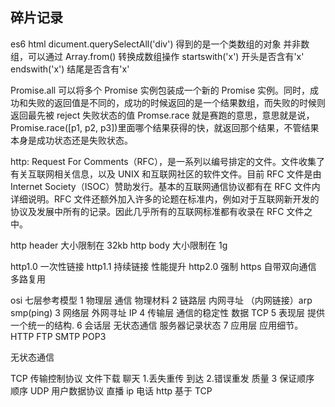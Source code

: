 ## 碎片记录

es6
html dicument.querySelectAll('div') 得到的是一个类数组的对象 并非数组，可以通过 Array.from() 转换成数组操作
startswith('x') 开头是否含有'x'
endswith('x') 结尾是否含有'x'

Promise.all 可以将多个 Promise 实例包装成一个新的 Promise 实例。同时，成功和失败的返回值是不同的，成功的时候返回的是一个结果数组，而失败的时候则返回最先被 reject 失败状态的值
Promse.race 就是赛跑的意思，意思就是说，Promise.race([p1, p2,
p3])里面哪个结果获得的快，就返回那个结果，不管结果本身是成功状态还是失败状态。

http:
Request For Comments（RFC），是一系列以编号排定的文件。文件收集了有关互联网相关信息，以及 UNIX 和互联网社区的软件文件。目前 RFC 文件是由 Internet Society（ISOC）赞助发行。基本的互联网通信协议都有在 RFC 文件内详细说明。RFC 文件还额外加入许多的论题在标准内，例如对于互联网新开发的协议及发展中所有的记录。因此几乎所有的互联网标准都有收录在 RFC 文件之中。

http header 大小限制在 32kb
http body 大小限制在 1g

http1.0 一次性链接
http1.1 持续链接 性能提升
http2.0 强制 https 自带双向通信 多路复用

osi 七层参考模型
1 物理层 通信 物理材料
2 链路层 内网寻址 （内网链接）arp smp(ping)
3 网络层 外网寻址 IP
4 传输层 通信的稳定性 数据 TCP
5 表现层 提供一个统一的结构.
6 会话层 无状态通信 服务器记录状态
7 应用层 应用细节。HTTP FTP SMTP POP3

无状态通信

TCP 传输控制协议 文件下载 聊天 1.丢失重传 到达 2.错误重发 质量 3 保证顺序 顺序
UDP 用户数据协议 直播 ip 电话
http 基于 TCP
